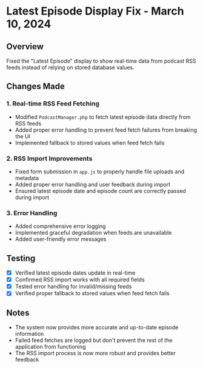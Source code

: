 # Latest Episode Display Fix - March 10, 2024

## Overview
Fixed the "Latest Episode" display to show real-time data from podcast RSS feeds instead of relying on stored database values.

## Changes Made

### 1. Real-time RSS Feed Fetching
- Modified `PodcastManager.php` to fetch latest episode data directly from RSS feeds
- Added proper error handling to prevent feed fetch failures from breaking the UI
- Implemented fallback to stored values when feed fetch fails

### 2. RSS Import Improvements
- Fixed form submission in `app.js` to properly handle file uploads and metadata
- Added proper error handling and user feedback during import
- Ensured latest episode date and episode count are correctly passed during import

### 3. Error Handling
- Added comprehensive error logging
- Implemented graceful degradation when feeds are unavailable
- Added user-friendly error messages

## Testing
- [x] Verified latest episode dates update in real-time
- [x] Confirmed RSS import works with all required fields
- [x] Tested error handling for invalid/missing feeds
- [x] Verified proper fallback to stored values when feed fetch fails

## Notes
- The system now provides more accurate and up-to-date episode information
- Failed feed fetches are logged but don't prevent the rest of the application from functioning
- The RSS import process is now more robust and provides better feedback
